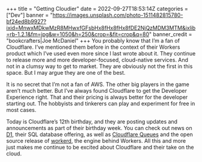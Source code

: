 +++
title = "Getting Cloudier"
date = 2022-09-27T18:53:14Z
categories = ["Dev"]
banner = "https://images.unsplash.com/photo-1511482815780-bf24ed8b9927?ixid=MnwxMDkwMzR8MHwxfGFsbHx8fHx8fHx8fDE2NjQzMDM3MTM&ixlib=rb-1.2.1&fm=jpg&w=1050&h=250&crop=&fit=crop&q=80"
banner_credit = "bookcrafters|Joe McDaniel"
+++
You probably know that I’m a fan of Cloudflare. I’ve mentioned them before in the context of their Workers product which I’ve used even more since I last wrote about it. They continue to release more and more developer-focused, cloud-native services. And not in a clumsy way to get to market. They are obviously not the first in this space. But I may argue they are one of the best.

It is no secret that I’m not a fan of AWS. The other big players in the game aren’t much better. But I’ve always found Cloudflare to get the Developer Experience right. That and their pricing is always better for the developer starting out. The hobbyists and tinkerers can play and experiment for free in most cases.

Today is Cloudflare’s 12th birthday, and they are posting updates and announcements as part of their birthday week. You can check out news on [D1][1], their SQL database offering, as well as [Cloudflare Queues][2] and the open source release of [workerd][3], the engine behind Workers. All this and more just makes me continue to be excited about Cloudflare and their take on the cloud.

[1]: https://blog.cloudflare.com/whats-new-with-d1/
[2]: https://blog.cloudflare.com/introducing-cloudflare-queues/
[3]: https://blog.cloudflare.com/workerd-open-source-workers-runtime/
